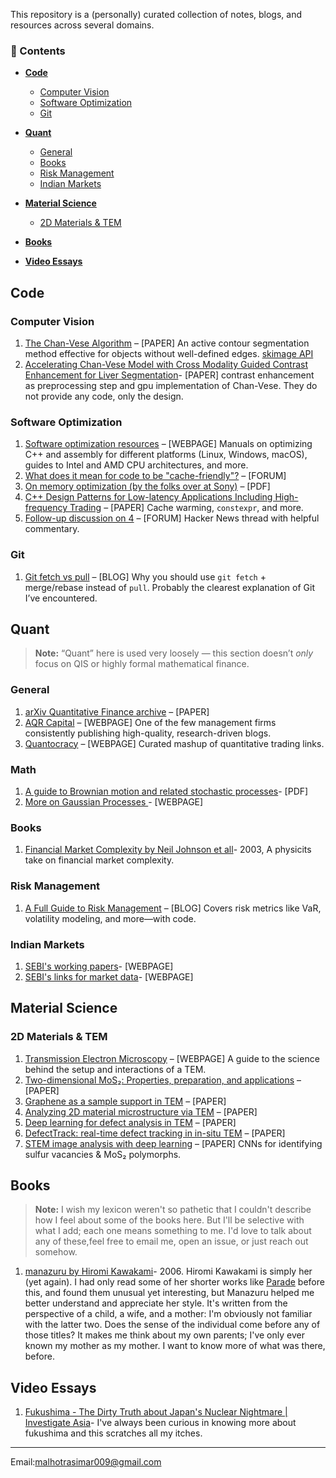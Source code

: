 

This repository is a (personally) curated collection of notes, blogs, and resources across several domains.



### 🧠 Contents

- [**Code**](#code)
  - [Computer Vision](#computer-vision)
  - [Software Optimization](#software-optimization)
  - [Git](#git)

- [**Quant**](#quant)
  - [General](#general)
  - [Books](#books)
  - [Risk Management](#risk-management)
  - [Indian Markets](#indian-markets)

- [**Material Science**](#material-science)
  - [2D Materials & TEM](#2d-materials--tem)

- [**Books**](#books)
  
- [**Video Essays**](#video-essays)




## Code 

### Computer Vision
1. [The Chan-Vese Algorithm](https://arxiv.org/abs/1107.2782) – [PAPER] An active contour segmentation method effective for objects without well-defined edges. [skimage API](https://scikit-image.org/docs/0.25.x/auto_examples/segmentation/plot_chan_vese.html#sphx-glr-auto-examples-segmentation-plot-chan-vese-py)
2. [Accelerating Chan-Vese Model with Cross Modality Guided
Contrast Enhancement for Liver Segmentation](https://helvia.uco.es/xmlui/bitstream/handle/10396/30548/Author_copy_Chan_vese.pdf?isAllowed=y&sequence=3)- [PAPER] contrast enhancement as preprocessing step and gpu implementation of Chan-Vese. They do not provide any code, only the design.

### Software Optimization
1. [Software optimization resources](https://www.agner.org/optimize/) – [WEBPAGE] Manuals on optimizing C++ and assembly for different platforms (Linux, Windows, macOS), guides to Intel and AMD CPU architectures, and more.
2. [What does it mean for code to be "cache-friendly"?](https://stackoverflow.com/questions/16699247/what-does-it-mean-for-code-to-be-cache-friendly) – [FORUM]
3. [On memory optimization (by the folks over at Sony)](https://web.archive.org/web/20160422113037/http://www.research.scea.com/research/pdfs/GDC2003_Memory_Optimization_18Mar03.pdf) – [PDF]
4. [C++ Design Patterns for Low-latency Applications Including High-frequency Trading](https://arxiv.org/abs/2309.04259) – [PAPER] Cache warming, `constexpr`, and more.
5. [Follow-up discussion on 4](https://news.ycombinator.com/item?id=40908273) – [FORUM] Hacker News thread with helpful commentary.

### Git
1. [Git fetch vs pull](https://longair.net/blog/2009/04/16/git-fetch-and-merge/) – [BLOG] Why you should use `git fetch` + merge/rebase instead of `pull`. Probably the clearest explanation of Git I’ve encountered.



## Quant
> **Note:** “Quant” here is used very loosely — this section doesn’t *only* focus on QIS or highly formal mathematical finance.

### General
1. [arXiv Quantitative Finance archive](https://arxiv.org/archive/q-fin) – [PAPER]
2. [AQR Capital](https://www.aqr.com/Insights/Research) – [WEBPAGE] One of the few management firms consistently publishing high-quality, research-driven blogs.
4. [Quantocracy](https://quantocracy.com/) – [WEBPAGE] Curated mashup of quantitative trading links.

### Math
1. [A guide to Brownian motion and related
stochastic processes](https://www.stat.berkeley.edu/users/aldous/205B/pitman_yor_guide_bm.pdf)- [PDF]
2. [More on Gaussian Processes ](https://cs.stanford.edu/~rpryzant/blog/gp/gp.html)- [WEBPAGE]

### Books
1. [Financial Market Complexity by Neil Johnson et all](https://books.google.com/books/about/Financial_Market_Complexity.html?id=QJnOwQEACAAJ)- 2003, A physicits take on financial market complexity. 

### Risk Management
1. [A Full Guide to Risk Management](https://www.vertoxquant.com/p/a-full-guide-to-risk-management) – [BLOG] Covers risk metrics like VaR, volatility modeling, and more—with code.

### Indian Markets 
1. [SEBI's working papers](https://www.sebi.gov.in/sebiweb/home/HomeAction.do?doListing=yes&sid=4&ssid=81&smid=104)- [WEBPAGE]
2. [SEBI's links for market data](https://www.sebi.gov.in/Curation_Links_for_Securities_Market_Data.html)- [WEBPAGE]
   

## Material Science

### 2D Materials & TEM
1. [Transmission Electron Microscopy](https://www.nanoscience.com/techniques/transmission-electron-microscopy/) – [WEBPAGE] A guide to the science behind the setup and interactions of a TEM.
2. [Two-dimensional MoS₂: Properties, preparation, and applications](https://www.sciencedirect.com/science/article/pii/S2352847815000040) – [PAPER]
3. [Graphene as a sample support in TEM](https://arxiv.org/pdf/1204.6647) – [PAPER]
4. [Analyzing 2D material microstructure via TEM](https://appmicro.springeropen.com/articles/10.1186/s42649-019-0013-5) – [PAPER]
5. [Deep learning for defect analysis in TEM](https://www.sciencedirect.com/science/article/pii/S258900422302059X) – [PAPER]
6. [DefectTrack: real-time defect tracking in in-situ TEM](https://pmc.ncbi.nlm.nih.gov/articles/PMC9489724/) – [PAPER]
7. [STEM image analysis with deep learning](https://arxiv.org/pdf/2206.04272) – [PAPER] CNNs for identifying sulfur vacancies & MoS₂ polymorphs.

## Books

>**Note:** I wish my lexicon weren't so pathetic that I couldn't describe how I feel about some of the books here. But I'll be selective with what I add; each one means something to me. I'd love to talk about any of these,feel free to email me, open an issue, or just reach out somehow.
1. [manazuru by Hiromi Kawakami](https://en.wikipedia.org/wiki/Manazuru_(novel))- 2006. Hiromi Kawakami is simply her (yet again). I had only read some of her shorter works like [Parade](https://www.amazon.com/Parade-Folktale-Hiromi-Kawakami/dp/1593765800) before this, and found them unusual yet interesting, but Manazuru helped me better understand and appreciate her style. It's written from the perspective of a child, a wife, and a mother: I'm obviously not familiar with the latter two. Does the sense of the individual come before any of those titles? It makes me think about my own parents; I've only ever known my mother as my mother. I want to know more of what was there, before.
## Video Essays
1. [Fukushima - The Dirty Truth about Japan's Nuclear Nightmare | Investigate Asia](https://www.youtube.com/watch?v=13b2TVom5gc&ab_channel=InvestigateAsia)- I've always been curious in knowing more about fukushima and this scratches all my itches.
---
Email:malhotrasimar009@gmail.com
